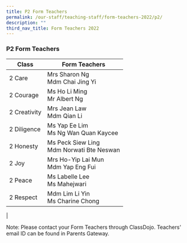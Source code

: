 ```yaml
---
title: P2 Form Teachers
permalink: /our-staff/teaching-staff/form-teachers-2022/p2/
description: ""
third_nav_title: Form Teachers 2022
---
```

### **P2 Form Teachers**

| Class| Form Teachers | 
| -------- | -------- |
| 2 Care     | Mrs Sharon Ng <br> Mdm Chai Jing Yi    |
| 2 Courage | Ms Ho Li Ming <br> Mr Albert Ng |
| 2 Creativity | Mrs Jean Law <br> Mdm Qian Li |
| 2 Diligence | Ms Yap Ee Lim <br> Ms Ng Wan Quan Kaycee | 
| 2 Honesty | Ms Peck Siew Ling <br> Mdm Norwati Bte Neswan | 
| 2 Joy | Mrs Ho-Yip Lai Mun <br> Mdm Yap Eng Fui | 
| 2 Peace |  Ms Labelle Lee <br> Ms Mahejwari |
| 2 Respect  | Mdm Lim Li Yin <br> Ms Charine Chong| 
|

Note: Please contact your Form Teachers through ClassDojo. Teachers' email ID can be found in Parents Gateway.